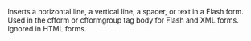 Inserts a horizontal line, a vertical line, a spacer, or text in a Flash form. Used in the cfform or cfformgroup tag body for Flash and XML forms. Ignored in HTML forms.